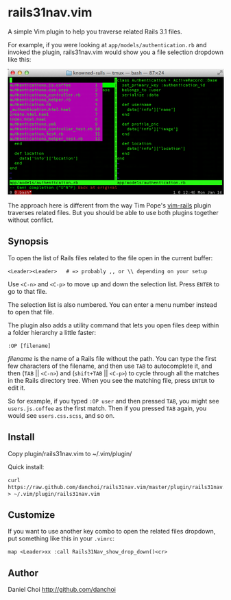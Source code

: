 # rails31nav.vim

A simple Vim plugin to help you traverse related Rails 3.1 files.

For example, if you were looking at `app/models/authentication.rb` and invoked
the plugin, rails31nav.vim would show you a file selection dropdown like this:

![screenshot](https://github.com/danchoi/rails31nav.vim/raw/master/screen.png)

The approach here is different from the way Tim Pope's [vim-rails][vim-rails]
plugin traverses related files. But you should be able to use both plugins
together without conflict.

[vim-rails]:https://github.com/vim-ruby/vim-ruby/tree/master/ftdetect

## Synopsis


To open the list of Rails files related to the file open in the current buffer:

    <Leader><Leader>   # => probably ,, or \\ depending on your setup

Use `<C-n>` and `<C-p>` to move up and down the selection list. Press `ENTER`
to go to that file.

The selection list is also numbered. You can enter a menu number instead to
open that file.

The plugin also adds a utility command that lets you open files 
deep within a folder hierarchy a little faster:

    :OP [filename]

_filename_ is the name of a Rails file without the path. You can type the first
few characters of the filename, and then use `TAB` to autocomplete it, and then
(`TAB` || `<C-n>`) and (`shift+TAB` || `<C-p>`) to cycle through all the matches in the Rails directory
tree. When you see the matching file, press `ENTER` to edit it.

So for example, if you typed `:OP user` and then pressed `TAB`, you might
see `users.js.coffee` as the first match. Then if you pressed `TAB` again, you
would see `users.css.scss`, and so on.
  
## Install

Copy plugin/rails31nav.vim to ~/.vim/plugin/

Quick install:

    curl https://raw.github.com/danchoi/rails31nav.vim/master/plugin/rails31nav.vim > ~/.vim/plugin/rails31nav.vim

## Customize

If you want to use another key combo to open the related files dropdown, put
something like this in your `.vimrc`:

    map <Leader>xx :call Rails31Nav_show_drop_down()<cr>




## Author

Daniel Choi http://github.com/danchoi
